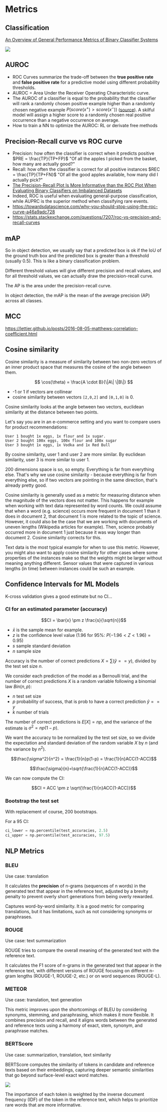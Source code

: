 # Metrics

## Classification

[An Overview of General Performance Metrics of Binary Classifier Systems](./Metrics%20of%20Binary%20Classifier%20Systems.pdf)

![](./which-metrics-use.jpg)

## AUROC

- ROC Curves summarize the trade-off between the **true positive rate** and **false positive rate** for a predictive model using different probability thresholds.
- AUROC = Area Under the Receiver Operating Characteristic curve.
- The AUROC of a classifier is equal to the probability that the classifier will rank a randomly chosen positive example higher than a randomly chosen negative example $P(score(x^{+}) \gt score(x^{−}))$ ([source](https://stats.stackexchange.com/a/133435)). A skilful model will assign a higher score to a randomly chosen real positive occurrence than a negative occurrence on average.
- How to train a NN to optimize the AUROC: RL or derivate free methods

## Precision-Recall curve vs ROC curve

- Precision: how often the classifier is correct when it predicts positive $PRE = \frac{TP}{TP+FP}$ "Of all the apples I picked from the basket, how many are actually good?"
- Recall: how often the classifier is correct for all positive instances $REC = \frac{TP}{TP+FN}$ "Of all the good apples available, how many did I actually pick?"
- [The Precision-Recall Plot Is More Informative than the ROC Plot When Evaluating Binary Classifiers on Imbalanced Datasets](https://journals.plos.org/plosone/article?id=10.1371/journal.pone.0118432)
- Indeed, ROC is useful when evaluating general-purpose classification, while AUPRC is the superior method when classifying rare events.
- <https://towardsdatascience.com/why-you-should-stop-using-the-roc-curve-a46a9adc728>
- <https://stats.stackexchange.com/questions/7207/roc-vs-precision-and-recall-curves>

## mAP

So in object detection, we usually say that a predicted box is ok if the IoU of the ground truth box and the predicted box is greater than a threshold (usually 0.5). This is like a binary classification problem.

Different threshold values will give different precision and recall values, and for all threshold values, we can actually draw the precision-recall curve.

The AP is the area under the precision-recall curve.

In object detection, the mAP is the mean of the average precision (AP) across all classes.

## MCC

<https://lettier.github.io/posts/2016-08-05-matthews-correlation-coefficient.html>

## Cosine similarity

Cosine similarity is a measure of similarity between two non-zero vectors of an inner product space that measures the cosine of the angle between them.

$$ \cos(\theta) = \frac{A \cdot B}{\|A\| \|B\|} $$

- -1 or 1 if vectors are collinear
- cosine similarity between vectors `[2,0,2]` and `[0,1,0]` is 0.

Cosine similarity looks at the angle between two vectors, euclidean similarity at the distance between two points.

Let's say you are in an e-commerce setting and you want to compare users for product recommendations:

    User 1 bought 1x eggs, 1x flour and 1x sugar.
    User 2 bought 100x eggs, 100x flour and 100x sugar
    User 3 bought 1x eggs, 1x Vodka and 1x Red Bull

By cosine similarity, user 1 and user 2 are more similar. By euclidean similarity, user 3 is more similar to user 1.

200 dimensions space is so, so empty. Everything is far from everything else. That's why we use cosine similarity - because everything is far from everything else, so if two vectors are pointing in the same direction, that's already pretty good.

Cosine similarity is generally used as a metric for measuring distance when the magnitude of the vectors does not matter. This happens for example when working with text data represented by word counts. We could assume that when a word (e.g. science) occurs more frequent in document 1 than it does in document 2, that document 1 is more related to the topic of science. However, it could also be the case that we are working with documents of uneven lengths (Wikipedia articles for example). Then, science probably occurred more in document 1 just because it was way longer than document 2. Cosine similarity corrects for this.

Text data is the most typical example for when to use this metric. However, you might also want to apply cosine similarity for other cases where some properties of the instances make so that the weights might be larger without meaning anything different. Sensor values that were captured in various lengths (in time) between instances could be such an example.

## Confidence Intervals for ML Models

K-cross validation gives a good estimate but no CI...

### CI for an estimated parameter (accuracy)

$$CI = \bar{x} \pm z \frac{s}{\sqrt{n}}$$

- $\bar{x}$ is the sample mean for example.
- $z$ is the confidence level value (1.96 for 95%: $P(-1.96 < Z < 1.96) = 0.95$)
- $s$ sample standard deviation
- $n$ sample size

Accuracy is the number of correct predictions $X = \sum{(\hat{y} == y)}$, divided by the test set size $n$.

We consider each prediction of the model as a Bernoulli trial, and the number of correct predictions $X$ is a random variable following a binomial law $Bin(n,p)$:

- $n$ test set size
- $p$ probability of success, that is prob to have a correct prediction $\hat{y} == y$
- $k$ number of trials

The number of correct predictions is $E[X]= np$, and the variance of the estimate is $\sigma^2 = np(1-p)$.

We want the accuracy to be normalized by the test set size, so we divide the expectation and standard deviation of the random variable $X$ by $n$ (and the variance by $n^2$).

$$\frac{\sigma^2}{n^2} = \frac{1}{n}p(1-p) = \frac{1}{n}ACC(1-ACC)$$

$$\frac{\sigma}{n}=\sqrt{\frac{1}{n}ACC(1-ACC)}$$

We can now compute the CI:

$$CI = ACC \pm z \sqrt{\frac{1}{n}ACC(1-ACC)}$$

### Bootstrap the test set

With replacement of course, 200 bootstraps.

For a 95 CI:

```python
ci_lower = np.percentile(test_accuracies, 2.5)
ci_upper = np.percentile(test_accuracies, 97.5)
```

## NLP Metrics

### BLEU

Use case: translation

It calculates the **precision** of n-grams (sequences of n words) in the generated text that appear in the reference text, adjusted by a brevity penalty to prevent overly short generations from being overly rewarded.

Captures word-by-word similarity. It is a good metric for comparing translations, but it has limitations, such as not considering synonyms or paraphrases.

### ROUGE

Use case: text summarization

ROUGE tries to compare the overall meaning of the generated text with the reference text.

It calculates the F1 score of n-grams in the generated text that appear in the reference text, with different versions of ROUGE focusing on different n-gram lengths (ROUGE-1, ROUGE-2, etc.) or on word sequences (ROUGE-L).

### METEOR

Use case: translation, text generation

This metric improves upon the shortcomings of BLEU by considering synonyms, stemming, and paraphrasing, which makes it more flexible. It combines precision and recall, and it aligns words between the generated and reference texts using a harmony of exact, stem, synonym, and paraphrase matches.

### BERTScore

Use case: summarization, translation, text similarity

BERTScore computes the similarity of tokens in candidate and reference texts based on their embeddings, capturing deeper semantic similarities that go beyond surface-level exact word matches.

![](./bert.png)

The importance of each token is weighted by the inverse document frequency (IDF) of the token in the reference text, which helps to prioritize rare words that are more informative.
